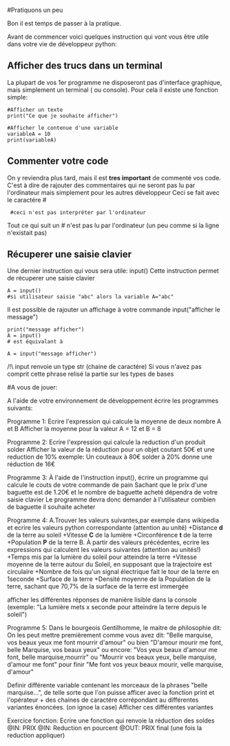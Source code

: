 #Pratiquons un peu

Bon il est temps de passer à la pratique.

Avant de commencer voici quelques instruction qui vont vous être utile dans votre vie de développeur python:

## Afficher des trucs dans un terminal
La plupart de vos 1er programme ne disposeront pas d'interface graphique, mais simplement un terminal ( ou console).
Pour cela il existe une fonction simple:

```
#Afficher un texte
print("Ce que je souhaite afficher")

#Afficher le contenue d'une variable
variableA = 10
print(variableA)
```

## Commenter votre code
On y reviendra plus tard, mais il est **tres important** de commenté vos code.
C'est à dire de rajouter des commentaires qui ne seront pas lu par l'ordinateur mais simplement pour les autres développeur
Ceci se fait avec le caractére #

```
 #ceci n'est pas interpréter par l'ordinateur
```  

Tout ce qui suit un # n'est pas lu par l'ordinateur (un peu comme si la ligne n'existait pas)


## Récuperer une saisie clavier
Une dernier instruction qui vous sera utile: input()
Cette instruction permet de récuperer une saisie clavier

```
A = input()
#si utilisateur saisie "abc" alors la variable A="abc"
```

Il est possible de rajouter un affichage à votre commande input("afficher le message")

```
print("message afficher")
A = input()
# est équivalant à

A = input("message afficher")
```

/!\ input renvoie un type str (chaine de caractére)
Si vous n'avez pas comprit cette phrase relisé la partie sur les types de bases


#A vous de jouer:

A l'aide de votre environnement de développement écrire les programmes suivants:


Programme 1:
  Ecrire l'expression qui calcule la moyenne de deux nombre A et B
  Afficher la moyenne pour la valeur A = 12 et B = 8

Programme 2:
  Ecrire l'expression qui calcule la reduction d'un produit solder
  Afficher la valeur de la réduction pour un objet coutant 50€ et une reduction de 10%
  exemple: Un couteaux à 80€ solder à 20% donne une réduction de 16€


Programme 3:
  À l'aide de l'instruction input(), écrire un programme qui calcule le couts de votre commande de pain
  Sachant que le prix d'une baguette est de 1.20€ et le nombre de baguette acheté dépendra de votre saisie clavier
  Le programme devra donc demander à l'utilisateur combien de baguette il souhaite acheter

Programme 4:
  A.Trouver les valeurs suivantes,par exemple dans wikipedia et ecrire les valeurs python correspondante (attention au unité)
  +Distance **d** de la terre au soleil
  +Vitesse **C** de la lumière
  +Circonférence **t** de la terre
  +Population **P** de la terre
  B.
  À partir des valeurs précédentes, ecrire les expressions qui calculent les valeurs suivantes (attention au unités!)
  +Temps mis par la lumière du soleil pour atteindre la terre
  +Vitesse moyenne de la terre autour du Soleil, en supposant que la trajectoire est circulaire
  +Nombre de fois qu'un signal électrique fait le tour de la terre en 1seconde
  +Surface de la terre
  +Densité moyenne de la Population de la terre, sachant que 70,7% de la surface de la terre est immergée


  afficher les différentes réponses de manière lisible dans la console (exemple: "La lumière mets x seconde pour atteindre la terre depuis le soleil")

Programme 5:
  Dans le bourgeois Gentilhomme, le maitre de philosophie dit:
  On les peut mettre premièrement comme vous avez dit: "Belle marquise, vos  beaux yeux me font mourrir d'amour"
  ou bien "D'amour mourir me font, belle Marquise, vos beaux yeux"
  ou encore: "Vos yeux beaux d'amour me font, belle marquise,mourrir"
  ou "Mourrir vos beaux yeux, belle marquise, d'amour me font"
  pour finir "Me font vos yeux beaux mourir, velle marquise, d'amour"

  Definir différente variable contenant les morceaux de la phrases "belle marquise...", de telle sorte que l'on
  puisse afficer avec la fonction print et l'opérateur + des chaines de caractére corrépondant au différentes variantes énoncées. (on ignoe la case)
  Afficher ces différentes variantes



Exercice fonction:
Ecrire une fonction qui renvoie la réduction des soldes
@IN: PRIX
@IN: Reduction en pourcent
@OUT: PRIX final (une fois la reduction appliquer)
